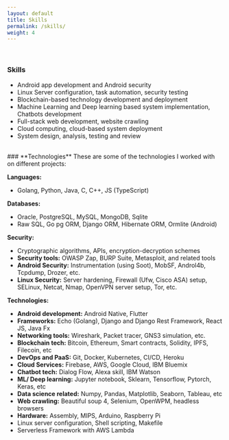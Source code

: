 ```yaml
---
layout: default
title: Skills 
permalink: /skills/
weight: 4
---
```

<br/>

### **Skills**
- Android app development and Android security
- Linux Server configuration, task automation, security testing
- Blockchain-based technology development and deployment
- Machine Learning and Deep learning based system implementation, Chatbots development
- Full-stack web development, website crawling
- Cloud computing, cloud-based system deployment
- System design, analysis, testing and review

<br/>
###  **Technologies** 
These are some of the technologies I worked with on different projects:

**Languages:**
- Golang, Python, Java, C,  C++, JS (TypeScript)

**Databases:**
- Oracle, PostgreSQL, MySQL, MongoDB, Sqlite
- Raw SQL, Go pg ORM, Django ORM, Hibernate ORM, Ormlite (Android)

**Security:**
- Cryptographic algorithms, APIs, encryption-decryption schemes
- **Security tools:** OWASP Zap, BURP Suite, Metasploit, and related tools
- **Android Security:** Instrumentation (using Soot), MobSF, Androl4b, Tcpdump, Drozer, etc. 
- **Linux Security:** Server hardening, Firewall (Ufw, Cisco ASA) setup, SELinux, Netcat, Nmap, OpenVPN server setup, Tor, etc.

**Technologies:**
- **Android development:** Android Native, Flutter 
- **Frameworks:** Echo (Golang), Django and Django Rest Framework, React JS, Java Fx
- **Networking tools:** Wireshark, Packet tracer, GNS3 simulation, etc.
- **Blockchain tech:** Bitcoin, Ethereum, Smart contracts, Solidity, IPFS, Filecoin, etc
- **DevOps and PaaS:** Git, Docker, Kubernetes, CI/CD, Heroku
- **Cloud Services:** Firebase, AWS, Google Cloud, IBM Bluemix
- **Chatbot tech:** Dialog Flow, Alexa skill, IBM Watson
- **ML/ Deep learning:** Jupyter notebook, Sklearn, Tensorflow, Pytorch, Keras, etc
- **Data science related:** Numpy, Pandas, Matplotlib, Seaborn, Tableau, etc
- **Web crawling:** Beautiful soup 4, Selenium, OpenWPM, headless browsers
- **Hardware:** Assembly, MIPS, Arduino, Raspberry Pi  
- Linux server configuration, Shell scripting, Makefile 
- Serverless Framework with AWS Lambda
